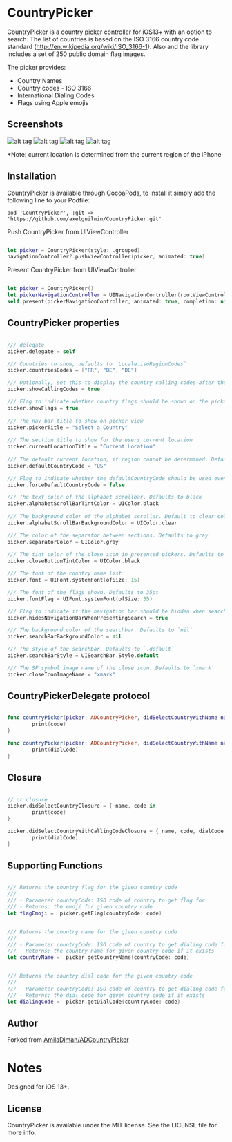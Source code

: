 
# CountryPicker

CountryPicker is a country picker controller for iOS13+ with an option to search. The list of countries is based on the ISO 3166 country code standard (http://en.wikipedia.org/wiki/ISO_3166-1). Also and the library includes a set of 250 public domain flag images.

The picker provides:
-   Country Names
-   Country codes - ISO 3166
-   International Dialing Codes
-   Flags using Apple emojis 

## Screenshots

![alt tag](https://github.com/AmilaDiman/ADCountryPicker/blob/master/screen1.png) ![alt tag](https://github.com/AmilaDiman/ADCountryPicker/blob/master/screen2.png) ![alt tag](https://github.com/AmilaDiman/ADCountryPicker/blob/master/screen3.png)
![alt tag](https://github.com/AmilaDiman/ADCountryPicker/blob/master/screen4.png)

*Note: current location is determined from the current region of the iPhone

## Installation

CountryPicker is available through [CocoaPods](http://cocoapods.org), to install it simply add the following line to your Podfile:

    pod 'CountryPicker', :git => 'https://github.com/axelguilmin/CountryPicker.git'
    

Push CountryPicker from UIViewController

```swift

let picker = CountryPicker(style: .grouped)
navigationController?.pushViewController(picker, animated: true)

```
Present CountryPicker from UIViewController

```swift

let picker = CountryPicker()
let pickerNavigationController = UINavigationController(rootViewController: picker)
self.present(pickerNavigationController, animated: true, completion: nil)

```
## CountryPicker properties

```swift

/// delegate
picker.delegate = self

/// Countries to show, defaults to `Locale.isoRegionCodes`
picker.countriesCodes = ["FR", "BE", "DE"]

/// Optionally, set this to display the country calling codes after the names
picker.showCallingCodes = true

/// Flag to indicate whether country flags should be shown on the picker. Defaults to true
picker.showFlags = true
    
/// The nav bar title to show on picker view
picker.pickerTitle = "Select a Country"
    
/// The section title to show for the users current location
picker.currentLocationTitle = "Current Location"
    
/// The default current location, if region cannot be determined. Defaults to US
picker.defaultCountryCode = "US"

/// Flag to indicate whether the defaultCountryCode should be used even if region can be deteremined. Defaults to false
picker.forceDefaultCountryCode = false

/// The text color of the alphabet scrollbar. Defaults to black
picker.alphabetScrollBarTintColor = UIColor.black
    
/// The background color of the alphabet scrollar. Default to clear color
picker.alphabetScrollBarBackgroundColor = UIColor.clear

/// The color of the separator between sections. Defaults to gray
picker.separatorColor = UIColor.gray
    
/// The tint color of the close icon in presented pickers. Defaults to black
picker.closeButtonTintColor = UIColor.black

/// The font of the country name list
picker.font = UIFont.systemFont(ofSize: 15)

/// The font of the flags shown. Defaults to 35pt
picker.fontFlag = UIFont.systemFont(ofSize: 35)

/// Flag to indicate if the navigation bar should be hidden when search becomes active. Defaults to true
picker.hidesNavigationBarWhenPresentingSearch = true

/// The background color of the searchbar. Defaults to `nil`
picker.searchBarBackgroundColor = nil

/// The style of the searchbar. Defaults to `.default`
picker.searchBarStyle = UISearchBar.Style.default

/// The SF symbol image name of the close icon. Defaults to `xmark`
picker.closeIconImageName = "xmark"

```
## CountryPickerDelegate protocol

```swift

func countryPicker(picker: ADCountryPicker, didSelectCountryWithName name: String, code: String) {
        print(code)
}

func countryPicker(picker: ADCountryPicker, didSelectCountryWithName name: String, code: String, dialCode: String) {
        print(dialCode)
}

```

## Closure

```swift

// or closure
picker.didSelectCountryClosure = { name, code in
        print(code)
}

picker.didSelectCountryWithCallingCodeClosure = { name, code, dialCode in
        print(dialCode)
}

```
## Supporting Functions

```swift

/// Returns the country flag for the given country code
///
/// - Parameter countryCode: ISO code of country to get flag for
/// - Returns: the emoji for given country code
let flagEmoji =  picker.getFlag(countryCode: code)


/// Returns the country name for the given country code
///
/// - Parameter countryCode: ISO code of country to get dialing code for
/// - Returns: the country name for given country code if it exists
let countryName =  picker.getCountryName(countryCode: code)


/// Returns the country dial code for the given country code
///
/// - Parameter countryCode: ISO code of country to get dialing code for
/// - Returns: the dial code for given country code if it exists
let dialingCode =  picker.getDialCode(countryCode: code)

```
## Author

Forked from [AmilaDiman](https://github.com/AmilaDiman)/[ADCountryPicker](https://github.com/AmilaDiman/ADCountryPicker)

Notes
============

Designed for iOS 13+.

## License

CountryPicker is available under the MIT license. See the LICENSE file for more info.
